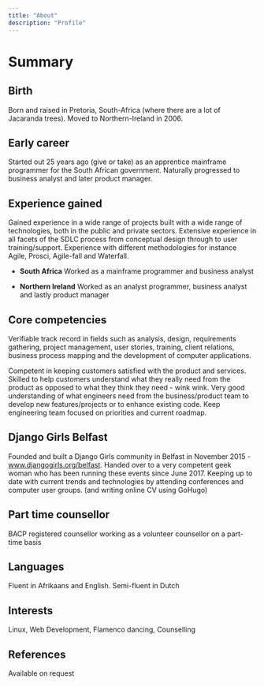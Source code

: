 ```yaml
---
title: "About"
description: "Profile"
---
```


# Summary
## Birth
Born and raised in Pretoria, South-Africa (where there are a lot of Jacaranda trees). Moved to Northern-Ireland in 2006.

## Early career
Started out 25 years ago (give or take) as an apprentice mainframe programmer for the South African government. Naturally progressed to business analyst and later product manager.

## Experience gained
Gained experience in a wide range of projects built with a wide range of technologies, both in the public and private sectors. Extensive experience in all facets of the SDLC process from conceptual design through to user training/support. Experience with different methodologies for instance Agile, Prosci, Agile-fall and Waterfall.  

- **South Africa**
  Worked as a mainframe programmer and business analyst

- **Northern Ireland**
 Worked as an analyst programmer, business analyst and lastly product manager

## Core competencies
Verifiable track record in fields such as analysis, design, requirements gathering, project management, user stories, training, client relations, business process mapping and the development of computer applications.

Competent in keeping customers satisfied with the product and services. Skilled to help customers understand what they really need from the product as opposed to what they think they need - wink wink. Very good understanding of what engineers need from the business/product team to develop new features/projects or to enhance existing code. Keep engineering team focused on priorities and current roadmap.

## Django Girls Belfast
Founded and built a Django Girls community in Belfast in November 2015 - www.djangogirls.org/belfast. Handed over to a very competent geek woman who has been running these events since June 2017. Keeping up to date with current trends and technologies by attending conferences and computer user groups. (and writing online CV using GoHugo)

## Part time counsellor
BACP registered counsellor working as a volunteer counsellor on a part-time basis

## Languages
Fluent in Afrikaans and English. Semi-fluent in Dutch

## Interests
Linux, Web Development, Flamenco dancing, Counselling

## References
Available on request
